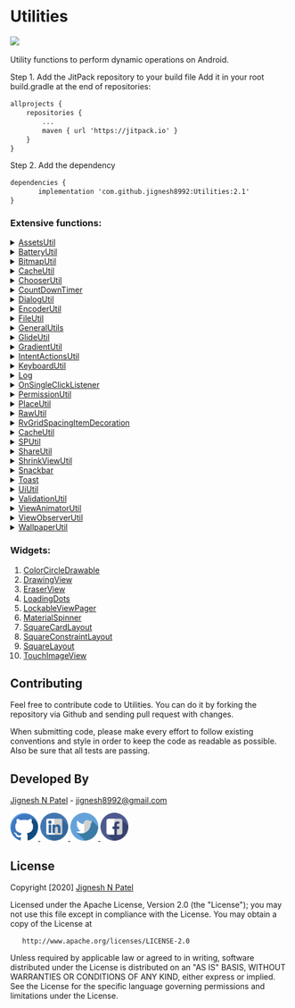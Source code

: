 # Utilities
 [![](https://jitpack.io/v/jignesh8992/Utilities.svg)](https://jitpack.io/#jignesh8992/Utilities)
 
 Utility functions to perform dynamic operations on Android.  

 
 Step 1. Add the JitPack repository to your build file
Add it in your root build.gradle at the end of repositories:

	allprojects {
		repositories {
			...
			maven { url 'https://jitpack.io' }
		}
	}
Step 2. Add the dependency

	dependencies {
	       implementation 'com.github.jignesh8992:Utilities:2.1'
	}
	
### Extensive functions:

<details><summary>
<a href="https://github.com/jignesh8992/Utilities/blob/master/jdrodi/src/main/java/com/example/jdrodi/utilities/AssetsUtil.kt">
AssetsUtil
</a>
</summary>	
<ul>
 	<li>
	<a href="https://github.com/jignesh8992/Utilities/blob/d6e1bf44dcd93ea91ef20809a59cfe6bad0af011/jdrodi/src/main/java/com/example/jdrodi/utilities/AssetsUtil.kt#L30" >
	listSize
	</a>: Get thetotal size of files of given assets directory
	</li>
	<li>
	<a href="https://github.com/jignesh8992/Utilities/blob/b56edc1d34957932df2fa996e763788649f1a5bb/jdrodi/src/main/java/com/example/jdrodi/utilities/AssetsUtil.kt#L48" >
	listOfFiles
	</a>: Get the total files of given assets directory
	</li>
	<li>
	<a href="https://github.com/jignesh8992/Utilities/blob/b56edc1d34957932df2fa996e763788649f1a5bb/jdrodi/src/main/java/com/example/jdrodi/utilities/AssetsUtil.kt#L70" >
	getAssetBitmap
	</a>: Get the bitmap from given assets path
	</li>
	<li>
	<a href="https://github.com/jignesh8992/Utilities/blob/b56edc1d34957932df2fa996e763788649f1a5bb/jdrodi/src/main/java/com/example/jdrodi/utilities/AssetsUtil.kt#L95" >
	getDrawable
	</a>: Get the drawable from given assets path
	</li>
	<li>
	<a href="https://github.com/jignesh8992/Utilities/blob/b56edc1d34957932df2fa996e763788649f1a5bb/jdrodi/src/main/java/com/example/jdrodi/utilities/AssetsUtil.kt#L142" >
	getAssetsFilePath
	</a>: Get the assets path from simple path
	</li>
	<li>
	<a href="https://github.com/jignesh8992/Utilities/blob/b56edc1d34957932df2fa996e763788649f1a5bb/jdrodi/src/main/java/com/example/jdrodi/utilities/AssetsUtil.kt#L153" >
	getJsonDataFromAsset
	</a>: Get the string from assets path
	</li>
</ul>
</details>



<details><summary>
<a href="https://github.com/jignesh8992/Utilities/blob/master/jdrodi/src/main/java/com/example/jdrodi/utilities/BatteryUtil.kt">
BatteryUtil
</a>
</summary>
<ul>
 	<li>
	<a href="https://github.com/jignesh8992/Utilities/blob/1662a6f1bc030dda8c18d0e55656b2958c55ce5b/jdrodi/src/main/java/com/example/jdrodi/utilities/BatteryUtil.kt#L14" >
	getBatteryPercentage
	</a>: Get the battery percentage level
	</li>
</ul>

</details>

<details><summary>
<a href="https://github.com/jignesh8992/Utilities/blob/master/jdrodi/src/main/java/com/example/jdrodi/utilities/BitmapUtil.kt">
BitmapUtil
</a>
</summary></details>

<details><summary>
<a href="https://github.com/jignesh8992/Utilities/blob/master/jdrodi/src/main/java/com/example/jdrodi/utilities/CacheUtil.kt">
CacheUtil
</a>
</summary></details>

<details><summary>
<a href="https://github.com/jignesh8992/Utilities/blob/master/jdrodi/src/main/java/com/example/jdrodi/utilities/ChooserUtil.kt">
ChooserUtil
</a>
</summary></details>


<details><summary>
<a href="https://github.com/jignesh8992/Utilities/blob/master/jdrodi/src/main/java/com/example/jdrodi/utilities/CountDownTimer.kt">
CountDownTimer
</a>
</summary></details>

<details><summary>
<a href="https://github.com/jignesh8992/Utilities/blob/master/jdrodi/src/main/java/com/example/jdrodi/utilities/DialogUtil.kt">
DialogUtil
</a>
</summary></details>


<details><summary>
<a href="https://github.com/jignesh8992/Utilities/blob/master/jdrodi/src/main/java/com/example/jdrodi/utilities/EncoderUtil.kt">
EncoderUtil
</a>
</summary></details>


<details><summary>
<a href="https://github.com/jignesh8992/Utilities/blob/master/jdrodi/src/main/java/com/example/jdrodi/utilities/FileUtil.kt">
FileUtil
</a>
</summary></details>


<details><summary>
<a href="https://github.com/jignesh8992/Utilities/blob/master/jdrodi/src/main/java/com/example/jdrodi/utilities/GeneralUtils.kt">
GeneralUtils
</a>
</summary></details>


<details><summary>
<a href="https://github.com/jignesh8992/Utilities/blob/master/jdrodi/src/main/java/com/example/jdrodi/utilities/GlideUtil.kt">
GlideUtil
</a>
</summary></details>


<details><summary>
<a href="https://github.com/jignesh8992/Utilities/blob/master/jdrodi/src/main/java/com/example/jdrodi/utilities/GradientUtil.kt">
GradientUtil
</a>
</summary></details>


<details><summary>
<a href="https://github.com/jignesh8992/Utilities/blob/master/jdrodi/src/main/java/com/example/jdrodi/utilities/IntentActionsUtil.kt">
IntentActionsUtil
</a>
</summary></details>


<details><summary>
<a href="https://github.com/jignesh8992/Utilities/blob/master/jdrodi/src/main/java/com/example/jdrodi/utilities/KeyboardUtil.kt">
KeyboardUtil
</a>
</summary></details>

<details><summary>
<a href="https://github.com/jignesh8992/Utilities/blob/master/jdrodi/src/main/java/com/example/jdrodi/utilities/Log.kt">
Log
</a>
</summary></details>

<details><summary>
<a href="https://github.com/jignesh8992/Utilities/blob/master/jdrodi/src/main/java/com/example/jdrodi/utilities/OnSingleClickListener.kt">
OnSingleClickListener
</a>
</summary></details>


<details><summary>
<a href="https://github.com/jignesh8992/Utilities/blob/master/jdrodi/src/main/java/com/example/jdrodi/utilities/PermissionUtil.kt">
PermissionUtil
</a>
</summary></details>


<details><summary>
<a href="https://github.com/jignesh8992/Utilities/blob/master/jdrodi/src/main/java/com/example/jdrodi/utilities/PlaceUtil.kt">
PlaceUtil
</a>
</summary></details>

<details><summary>
<a href="https://github.com/jignesh8992/Utilities/blob/master/jdrodi/src/main/java/com/example/jdrodi/utilities/RawUtil.kt">
RawUtil
</a>
</summary></details>


<details><summary>
<a href="https://github.com/jignesh8992/Utilities/blob/master/jdrodi/src/main/java/com/example/jdrodi/utilities/RvGridSpacingItemDecoration.kt">
RvGridSpacingItemDecoration
</a>
</summary></details>

<details><summary>
<a href="https://github.com/jignesh8992/Utilities/blob/master/jdrodi/src/main/java/com/example/jdrodi/utilities/CacheUtil.kt">
CacheUtil
</a>
</summary></details>


<details><summary>
<a href="https://github.com/jignesh8992/Utilities/blob/master/jdrodi/src/main/java/com/example/jdrodi/utilities/SPUtil.kt">
SPUtil
</a>
</summary></details>


<details><summary>
<a href="https://github.com/jignesh8992/Utilities/blob/master/jdrodi/src/main/java/com/example/jdrodi/utilities/ShareUtil.kt">
ShareUtil
</a>
</summary></details>


<details><summary>
<a href="https://github.com/jignesh8992/Utilities/blob/master/jdrodi/src/main/java/com/example/jdrodi/utilities/ShrinkViewUtil.kt">
ShrinkViewUtil
</a>
</summary></details>

<details><summary>
<a href="https://github.com/jignesh8992/Utilities/blob/master/jdrodi/src/main/java/com/example/jdrodi/utilities/Snackbar.kt">
Snackbar
</a>
</summary></details>


<details><summary>
<a href="https://github.com/jignesh8992/Utilities/blob/master/jdrodi/src/main/java/com/example/jdrodi/utilities/Toast.kt">
Toast
</a>
</summary></details>

<details><summary>
<a href="https://github.com/jignesh8992/Utilities/blob/master/jdrodi/src/main/java/com/example/jdrodi/utilities/UiUtil.kt">
UiUtil
</a>
</summary></details>

<details><summary>
<a href="https://github.com/jignesh8992/Utilities/blob/master/jdrodi/src/main/java/com/example/jdrodi/utilities/ValidationUtil.kt">
ValidationUtil
</a>
</summary></details>

<details><summary>
<a href="https://github.com/jignesh8992/Utilities/blob/master/jdrodi/src/main/java/com/example/jdrodi/utilities/ViewAnimatorUtil.kt">
ViewAnimatorUtil
</a>
</summary></details>


<details><summary>
<a href="https://github.com/jignesh8992/Utilities/blob/master/jdrodi/src/main/java/com/example/jdrodi/utilities/ViewObserverUtil.kt">
ViewObserverUtil
</a>
</summary></details>


<details><summary>
<a href="https://github.com/jignesh8992/Utilities/blob/master/jdrodi/src/main/java/com/example/jdrodi/utilities/WallpaperUtil.kt">
WallpaperUtil
</a>
</summary></details>	


### Widgets:
<ol>
 	<li>
	<a href="https://github.com/jignesh8992/Utilities/blob/master/jdrodi/src/main/java/com/example/jdrodi/widgets/ColorCircleDrawable.kt" >
	ColorCircleDrawable
	</a>
	</li>	
	<li>
	<a href="https://github.com/jignesh8992/Utilities/blob/master/jdrodi/src/main/java/com/example/jdrodi/widgets/DrawingView.kt" >
	DrawingView
	</a>
	</li>	
	<li>
	<a href="https://github.com/jignesh8992/Utilities/blob/master/jdrodi/src/main/java/com/example/jdrodi/widgets/EraserView.kt" >
	EraserView
	</a>
	</li>	
	<li>
	<a href="https://github.com/jignesh8992/Utilities/blob/master/jdrodi/src/main/java/com/example/jdrodi/widgets/LoadingDots.kt" >
	LoadingDots
	</a>
	</li>
	<li>
	<a href="https://github.com/jignesh8992/Utilities/blob/master/jdrodi/src/main/java/com/example/jdrodi/widgets/LockableViewPager.kt" >
	LockableViewPager
	</a>
	</li>
	<li>
	<a href="https://github.com/jignesh8992/Utilities/blob/master/jdrodi/src/main/java/com/example/jdrodi/widgets/MaterialSpinner.kt" >
	MaterialSpinner
	</a>
	</li>
	<li>
	<a href="https://github.com/jignesh8992/Utilities/blob/master/jdrodi/src/main/java/com/example/jdrodi/widgets/SquareCardLayout.kt" >
	SquareCardLayout
	</a>
	</li>
	<li>
	<a href="https://github.com/jignesh8992/Utilities/blob/master/jdrodi/src/main/java/com/example/jdrodi/widgets/SquareConstraintLayout.kt" >
	SquareConstraintLayout
	</a>
	</li>
	<li>
	<a href="https://github.com/jignesh8992/Utilities/blob/master/jdrodi/src/main/java/com/example/jdrodi/widgets/SquareLayout.kt" >
	SquareLayout
	</a>
	</li>
	<li>
	<a href="https://github.com/jignesh8992/Utilities/blob/master/jdrodi/src/main/java/com/example/jdrodi/widgets/TouchImageView.kt" >
	TouchImageView
	</a>
	</li>
</ol>


## Contributing
Feel free to contribute code to Utilities. You can do it by forking the repository via Github and sending pull request with changes.

When submitting code, please make every effort to follow existing conventions and style in order to keep the code as readable as possible. Also be sure that all tests are passing.
 
## Developed By
[Jignesh N Patel](https://github.com/jignesh8992) - [jignesh8992@gmail.com](https://mail.google.com/mail/u/0/?view=cm&fs=1&to=jignesh8992@gmail.com&su=https://github.com/jignesh8992/Battery-Information&body=&bcc=jignesh8992@gmail.com&tf=1)

  <a href="https://github.com/jignesh8992" rel="nofollow">
  <img alt="Follow me on Google+" 
       height="50" width="50" 
       src="https://github.com/jignesh8992/Battery-Information/blob/master/social/github.png" 
       style="max-width:100%;">
  </a>
  
  <a href="https://www.linkedin.com/in/jignesh8992/" rel="nofollow">
  <img alt="Follow me on LinkedIn" 
       height="50" width="50" 
       src="https://github.com/jignesh8992/Battery-Information/blob/master/social/linkedin.png" 
       style="max-width:100%;">
  </a>
  
  <a href="https://twitter.com/jignesh8992" rel="nofollow">
  <img alt="Follow me on Facebook" 
       height="50" width="50"
       src="https://github.com/jignesh8992/Battery-Information/blob/master/social/twitter.png" 
       style="max-width:100%;">
  </a>
  
  <a href="https://www.facebook.com/jignesh8992" rel="nofollow">
  <img alt="Follow me on Facebook" 
       height="50" width="50" 
       src="https://github.com/jignesh8992/Battery-Information/blob/master/social/facebook.png" 
       style="max-width:100%;">
  </a>
  
## License


Copyright [2020] [Jignesh N Patel](https://github.com/jignesh8992)

   Licensed under the Apache License, Version 2.0 (the "License");
   you may not use this file except in compliance with the License.
   You may obtain a copy of the License at

       http://www.apache.org/licenses/LICENSE-2.0

   Unless required by applicable law or agreed to in writing, software
   distributed under the License is distributed on an "AS IS" BASIS,
   WITHOUT WARRANTIES OR CONDITIONS OF ANY KIND, either express or implied.
   See the License for the specific language governing permissions and
   limitations under the License.
